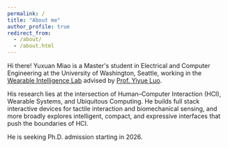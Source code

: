 ```yaml
---
permalink: /
title: "About me"
author_profile: true
redirect_from:
  - /about/
  - /about.html
---
```


Hi there! Yuxuan Miao is a Master's student in Electrical and Computer Engineering at the University of Washington, Seattle, working in the <a href="https://yyueluo.com/group.html" target="_blank" rel="noopener noreferrer">Wearable Intelligence Lab</a> advised by <a href="https://yyueluo.com/" target="_blank" rel="noopener noreferrer">Prof. Yiyue Luo</a>. 

His research lies at the intersection of Human–Computer Interaction (HCI), Wearable Systems, and Ubiquitous Computing. He builds full stack interactive devices for tactile interaction and biomechanical sensing, and more broadly explores intelligent, compact, and expressive interfaces that push the boundaries of HCI.

He is seeking Ph.D. admission starting in 2026.

